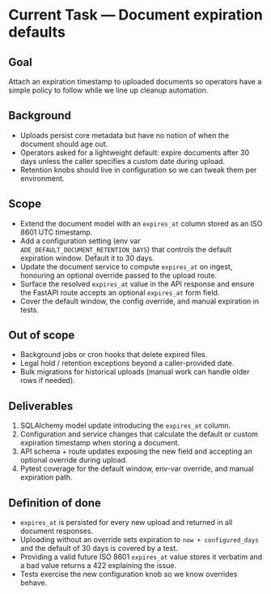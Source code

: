 # Current Task — Document expiration defaults

## Goal
Attach an expiration timestamp to uploaded documents so operators have a
simple policy to follow while we line up cleanup automation.

## Background
- Uploads persist core metadata but have no notion of when the document
  should age out.
- Operators asked for a lightweight default: expire documents after 30 days
  unless the caller specifies a custom date during upload.
- Retention knobs should live in configuration so we can tweak them per
environment.

## Scope
- Extend the document model with an `expires_at` column stored as an ISO 8601
  UTC timestamp.
- Add a configuration setting (env var `ADE_DEFAULT_DOCUMENT_RETENTION_DAYS`)
  that controls the default expiration window. Default it to 30 days.
- Update the document service to compute `expires_at` on ingest, honouring
  an optional override passed to the upload route.
- Surface the resolved `expires_at` value in the API response and ensure the
  FastAPI route accepts an optional `expires_at` form field.
- Cover the default window, the config override, and manual expiration in
  tests.

## Out of scope
- Background jobs or cron hooks that delete expired files.
- Legal hold / retention exceptions beyond a caller-provided date.
- Bulk migrations for historical uploads (manual work can handle older rows
  if needed).

## Deliverables
1. SQLAlchemy model update introducing the `expires_at` column.
2. Configuration and service changes that calculate the default or custom
   expiration timestamp when storing a document.
3. API schema + route updates exposing the new field and accepting an
   optional override during upload.
4. Pytest coverage for the default window, env-var override, and manual
   expiration path.

## Definition of done
- `expires_at` is persisted for every new upload and returned in all document
  responses.
- Uploading without an override sets expiration to `now + configured_days` and
  the default of 30 days is covered by a test.
- Providing a valid future ISO 8601 `expires_at` value stores it verbatim and
  a bad value returns a 422 explaining the issue.
- Tests exercise the new configuration knob so we know overrides behave.
